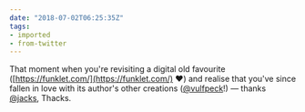 ```yaml
---
date: "2018-07-02T06:25:35Z"
tags:
- imported
- from-twitter
---
```

That moment when you're revisiting a digital old favourite \([https://funklet.com/](https://funklet.com/) ❤️) and realise that you've since fallen in love with its author's other creations \([@vulfpeck](/twitter/#/vulfpeck)!) — thanks [@jacks](/twitter/#/jacks), Thacks.
